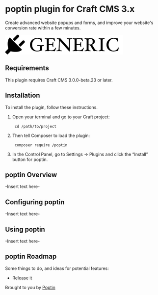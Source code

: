 # poptin plugin for Craft CMS 3.x

Create advanced website popups and forms, and improve your website's conversion rate within a few minutes.

![Screenshot](resources/img/plugin-logo.png)

## Requirements

This plugin requires Craft CMS 3.0.0-beta.23 or later.

## Installation

To install the plugin, follow these instructions.

1. Open your terminal and go to your Craft project:

        cd /path/to/project

2. Then tell Composer to load the plugin:

        composer require /poptin

3. In the Control Panel, go to Settings → Plugins and click the “Install” button for poptin.

## poptin Overview

-Insert text here-

## Configuring poptin

-Insert text here-

## Using poptin

-Insert text here-

## poptin Roadmap

Some things to do, and ideas for potential features:

* Release it

Brought to you by [Poptin](poptin.com)
